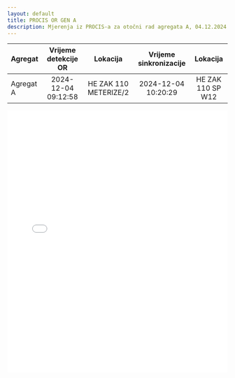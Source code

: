 ```yaml
---
layout: default
title: PROCIS OR GEN A
description: Mjerenja iz PROCIS-a za otočni rad agregata A, 04.12.2024. u HE Zakučac
---
```


| Agregat | Vrijeme detekcije OR |  Lokacija             | Vrijeme sinkronizacije | Lokacija          |
| :------ | :------------------: | :------------------:  | :---------------------:|:-----------------:|
|Agregat A| 2024-12-04 09:12:58  | HE ZAK 110 METERIZE/2 | 2024-12-04 10:20:29    | HE ZAK 110 SP W12 |


<div class="wide-graph">
    <iframe src="{{ site.baseurl }}/ket-or/procis-or-gen-a.html" width="100%" height="600px" frameborder="0"></iframe>
</div>